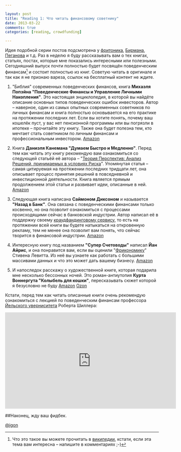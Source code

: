 ```yaml
---

layout: post
title: "Reading 1: Что читать финансовому советнику"
date: 2013-03-22
comments: true
categories: [reading, crowdfunding]

---
```


Идея подобной серии постов подсмотрена у [фритоника](http://freetonik.com/blog/tags/toread/), [Бирмана](http://ilyabirman.ru/meanwhile/tags/reading/), [Пеганова](http://www.siliconrus.com/tag/chto-chitat/) и т.д. Раз в неделю я буду рассказывать вам о тех книгах, статьях, постах, которые мне показались интересными или полезными. Сегодняшний выпуск почти полностью будет посвящён поведенческим финансам[^1] и состоит полностью из книг. Советую читать в оригинале и так как я не признаю вареза, ссылок на бесплатный контент не ждите.

<!-- more -->

1. "Библия" современных поведенческих финансов, книга **Михаэля Попэйна "Поведенческие Финансы и Управление Личными Накопления"**. Это настоящая энциклопедия, в которой вы найдёте описание основных типов поведенческих ошибок инвесторов. Автор – наверное, один из самых опытных современных советников по личных финансам и книга полностью основывается на его практике на протяжении последних лет. Если вы хотите понять, почему ваш кошелёк пуст, у вас нет пенсионной программы или вы погрязли в ипотеке – прочитайте эту книгу. Также она будет полезна тем, кто мечтает стать советником по личным финансам и профессиональным инвестором. [Amazon](http://www.amazon.co.uk/gp/product/B006H0LFPG)

2. Книга **Даниэля Канемана "Думаем Быстро и Медленно"**. Перед тем как читать эту книгу рекомендую вам ознакомиться со следующей статьёй её автора – "[Теория Перспектив: Анализ Решений, принимаемых в условиях Риска](http://www.princeton.edu/~kahneman/docs/Publications/prospect_theory.pdf)". Упомянутая статья – самая цитируемая на протяжении последних тридцати лет, она описывает процесс принятия решений в повседневной и инвестиционной деятельности. Книга является прямым продолжением этой статьи и развивает идеи, описанные в ней. [Amazon](http://www.amazon.co.uk/gp/product/B005MJFA2W)

3. Следующая книга написана **Саймоном Диксоном** и называется **"Назад в Банк"**. Она связана с поведенческими финансами только косвенно, но она позволит ознакомиться с процессами происходящими сейчас в банковской индустрии. Автор написал её в поддержку своему [краудфандинговому сервису](https://banktothefuture.com), то есть на протяжении всей книги вы будете натыкаться на откровенную рекламу, тем не менее она позволит вам понять, что сейчас творится в финансовой индустрии. [Amazon](http://www.amazon.co.uk/gp/product/1907720375)

4. Интересную книгу под названием **"Супер Счетоводы"** написал **Йан Айрис**, и она понравится вам, если вы оценили "[Фрикономику](http://www.ozon.ru/context/detail/id/2988723/)" Стивена Левитта. Из неё вы узнаете как работать с большими массивами данных и что это может дать вашему бизнесу. [Amazon](http://www.amazon.co.uk/gp/product/0719564654)

5. И напоследок расскажу о художественной книге, которая подарила мне несколько бессонных ночей. Это роман-антиутопия **Курта Воннергута "Колыбель для кошки"**, пересказывать сюжет которой я безусловно не буду [Amazon](http://www.amazon.co.uk/gp/product/0141189347) [Ozon](https://www.ozon.ru/context/detail/id/5624412/)

Кстати, перед тем как читать описанные книги очень рекомендую ознакомиться с лекцией по поведенческим финансам профессора [Йельского уверниситета](http://www.yale.edu) Роберта Шиллера:

<iframe width="560" height="315" src="http://www.youtube.com/embed/chSHqogx2CI" frameborder="0" allowfullscreen></iframe>

##Наконец, жду ваш фидбек.

[@igon](https://twitter.com/igon "https://twitter.com/igon")

[^1]:Что это такое вы можете прочитать в [википедии](http://ru.wikipedia.org/wiki/Поведенческая_экономика), кстати, если эта тема вам интересна – напишите в комментариях ;-)